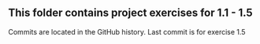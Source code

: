 ## This folder contains project exercises for 1.1 - 1.5

Commits are located in the GitHub history.
Last commit is for exercise 1.5
